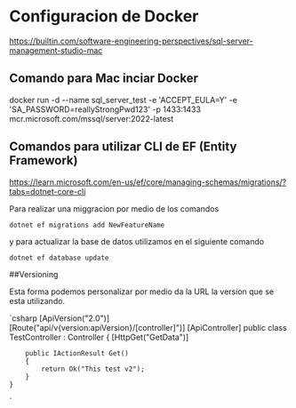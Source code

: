 # Configuracion de Docker
https://builtin.com/software-engineering-perspectives/sql-server-management-studio-mac

## Comando para Mac inciar Docker

docker run -d --name sql_server_test -e 'ACCEPT_EULA=Y' -e 'SA_PASSWORD=reallyStrongPwd123' -p 1433:1433 mcr.microsoft.com/mssql/server:2022-latest


## Comandos para utilizar CLI de EF (Entity Framework)

https://learn.microsoft.com/en-us/ef/core/managing-schemas/migrations/?tabs=dotnet-core-cli

Para realizar una miggracion por medio de los comandos

`dotnet ef migrations add NewFeatureName`

y para actualizar la base de datos utilizamos en el siguiente comando

`dotnet ef database update`

##Versioning

Esta forma podemos personalizar por medio da la URL la version que se esta utilizando.

`csharp
    [ApiVersion("2.0")]    
    [Route("api/v{version:apiVersion}/[controller]")]
    [ApiController]
    public class TestController : Controller
    {
        [HttpGet("GetData")]

        public IActionResult Get()
        {
            return Ok("This test v2");
        }
    }
`